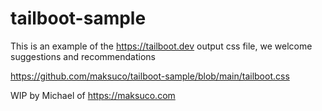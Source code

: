 # tailboot-sample
This is an example of the https://tailboot.dev output css file, we welcome suggestions and recommendations

https://github.com/maksuco/tailboot-sample/blob/main/tailboot.css


WIP by Michael of https://maksuco.com